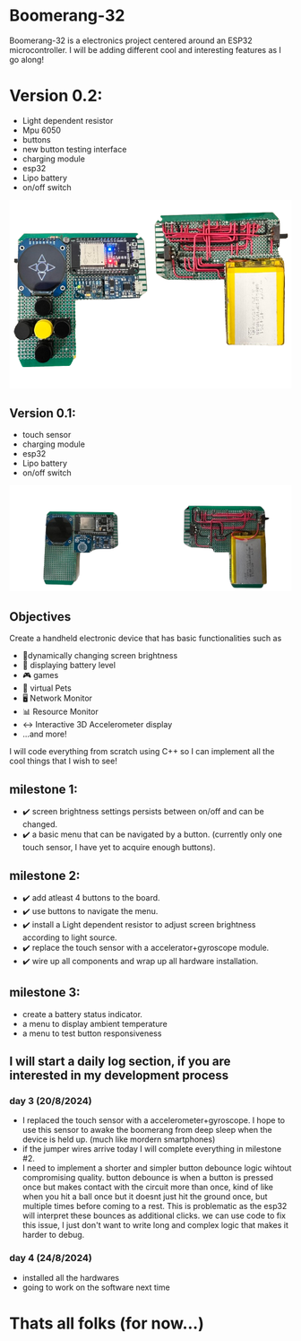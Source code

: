 # Boomerang-32
Boomerang-32 is a electronics project centered around an ESP32 microcontroller. I will be adding different cool and interesting features as I go along!
<br/>

# Version 0.2: 
- Light dependent resistor
- Mpu 6050
- buttons
- new button testing interface
- charging module
- esp32
- Lipo battery
- on/off switch
<img  src="front&Back2.png">

## Version 0.1: 
- touch sensor
- charging module
- esp32
- Lipo battery
- on/off switch
<img  src="front&Back.png">

## Objectives
Create a handheld electronic device that has basic functionalities such as 
- 🔆dynamically changing screen brightness
- 🔋 displaying battery level
- 🎮 games
- 🤖 virtual Pets
- 🖥️ Network Monitor
- 📊 Resource Monitor
- ↔️ Interactive 3D Accelerometer display
- ...and more!
  
I will code everything from scratch using C++ so I can implement all the cool things that I wish to see!


## milestone 1:
- ✔️ screen brightness settings persists between on/off and can be changed.
- ✔️ a basic menu that can be navigated by a button. (currently only one touch sensor, I have yet to acquire enough buttons).

## milestone 2:
- ✔️ add atleast 4 buttons to the board.
- ✔️ use buttons to navigate the menu.
- ✔️ install a Light dependent resistor to adjust screen brightness according to light source.
- ✔️ replace the touch sensor with a accelerator+gyroscope module.
- ✔️ wire up all components and wrap up all hardware installation.

## milestone 3:
- create a battery status indicator.
- a menu to display ambient temperature
- a menu to test button responsiveness

## I will start a daily log section, if you are interested in my development process

### day 3 (20/8/2024)
- I replaced the touch sensor with a accelerometer+gyroscope. I hope to use this sensor to awake the boomerang from deep sleep when the device is held up. (much like mordern smartphones)
- if the jumper wires arrive today I will complete everything in milestone #2.
- I need to implement a shorter and simpler button debounce logic wihtout compromising quality. button debounce is when a button is pressed once but makes contact with the circuit more than once, kind of like when you hit a ball once but it doesnt just hit the ground once, but multiple times before coming to a rest. This is problematic as the esp32 will interpret these bounces as additional clicks. we can use code to fix this issue, I just don't want to write long and complex logic that makes it harder to debug.

### day 4 (24/8/2024)
- installed all the hardwares
- going to work on the software next time
# Thats all folks (for now...)


